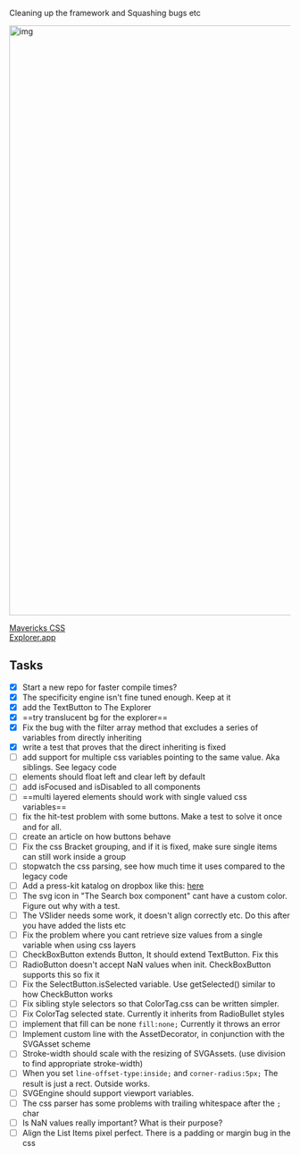 Cleaning up the framework<!--more--> and Squashing bugs etc

<img width="1055" alt="img" src="https://dl.dropboxusercontent.com/u/2559476/Screen Shot 2016-03-17 at 21.10.40.png">

[Mavericks CSS](https://github.com/stylekit/mavericks)  
[Explorer.app](https://github.com/stylekit/explorer) 

## Tasks
- [x] Start a new repo for faster compile times?
- [x] The specificity engine isn't fine tuned enough. Keep at it
- [x] add the TextButton to The Explorer
- [x] ==try translucent bg for the explorer==
- [x] Fix the bug with the filter array method that excludes a series of variables from directly inheriting
- [x] write a test that proves that the direct inheriting is fixed
- [ ] add support for multiple css variables pointing to the same value. Aka siblings. See legacy code
- [ ] elements should float left and clear left by default
- [ ] add isFocused and isDisabled to all components
- [ ] ==multi layered elements should work with single valued css variables==
- [ ] fix the hit-test problem with some buttons. Make a test to solve it once and for all.
- [ ] create an article on how buttons behave
- [ ] Fix the css Bracket grouping, and if it is fixed, make sure single items can still work inside a group
- [ ] stopwatch the css parsing, see how much time it uses compared to the legacy code
- [ ] Add a press-kit katalog on dropbox like this: [here](https://www.dropbox.com/sh/fxnjjtmprzgp1le/AADMaNPCNr3RpVSvVi59Tyvaa?dl=0) 
- [ ] The svg icon in "The Search box component" cant have a custom color. Figure out why with a test. 
- [ ] The VSlider needs some work, it doesn't align correctly etc. Do this after you have added the lists etc
- [ ] Fix the problem where you cant retrieve size values from a single variable when using css layers
- [ ] CheckBoxButton extends Button, It should extend TextButton. Fix this
- [ ] RadioButton doesn't accept NaN values when init. CheckBoxButton supports this so fix it
- [ ] Fix the SelectButton.isSelected variable. Use getSelected() similar to how CheckButton works
- [ ] Fix sibling style selectors so that ColorTag.css can be written simpler. 
- [ ] Fix ColorTag selected state. Currently it inherits from RadioBullet styles 
- [ ] implement that fill can be none `fill:none;` Currently it throws an error
- [ ] Implement custom line with the AssetDecorator, in conjunction with the SVGAsset scheme
- [ ] Stroke-width should scale with the resizing of SVGAssets. (use division to find appropriate stroke-width)
- [ ] When you set `line-offset-type:inside;` and `corner-radius:5px;` The result is just a rect. Outside works. 
- [ ] SVGEngine should support viewport variables. 
- [ ] The css parser has some problems with trailing whitespace after the `;` char
- [ ] Is NaN values really important? What is their purpose? 
- [ ] Align the List Items pixel perfect. There is a padding or margin bug in the css